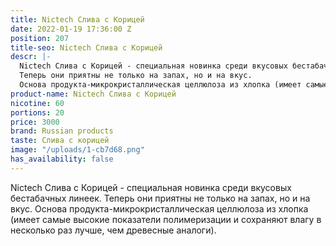 ```yaml
---
title: Nictech Слива с Корицей
date: 2022-01-19 17:36:00 Z
position: 207
title-seo: Nictech Слива с Корицей
descr: |-
  Nictech Слива с Корицей - cпециальная новинка среди вкусовых бестабачных линеек.
  Теперь они приятны не только на запах, но и на вкус.
  Основа продукта-микрокристаллическая целлюлоза из хлопка (имеет самые высокие показатели полимеризации и сохраняют влагу в несколько раз лучше, чем древесные аналоги).
product-name: Nictech Слива с Корицей
nicotine: 60
portions: 20
price: 3000
brand: Russian products
taste: Слива с корицей
image: "/uploads/1-cb7d68.png"
has_availability: false
---
```


Nictech Слива с Корицей - cпециальная новинка среди вкусовых бестабачных линеек.
Теперь они приятны не только на запах, но и на вкус.
Основа продукта-микрокристаллическая целлюлоза из хлопка (имеет самые высокие показатели полимеризации и сохраняют влагу в несколько раз лучше, чем древесные аналоги).